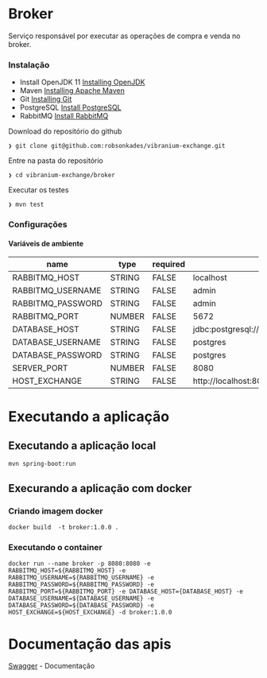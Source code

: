 # Broker
Serviço responsável por executar as operações de compra e venda no broker.

### Instalação
- Install OpenJDK 11 [Installing OpenJDK](https://openjdk.java.net/install/)
- Maven [Installing Apache Maven](https://maven.apache.org/install.html)
- Git [Installing Git](https://git-scm.com/book/en/v2/Getting-Started-Installing-Git)
- PostgreSQL [Install PostgreSQL](https://www.postgresql.org/download/)
- RabbitMQ [Install RabbitMQ](https://www.rabbitmq.com/download.html)

Download do repositório do github
```
❯ git clone git@github.com:robsonkades/vibranium-exchange.git
```

Entre na pasta do repositório
```
❯ cd vibranium-exchange/broker
```

Executar os testes
```
❯ mvn test
```

### Configurações

#### Variáveis de ambiente
| name              | type   | required | default                                   |
|-------------------|--------|----------|-------------------------------------------|
| RABBITMQ_HOST     | STRING | FALSE    | localhost                                 |
| RABBITMQ_USERNAME | STRING | FALSE    | admin                                     |
| RABBITMQ_PASSWORD | STRING | FALSE    | admin                                     |
| RABBITMQ_PORT     | NUMBER | FALSE    | 5672                                      |
| DATABASE_HOST     | STRING | FALSE    | jdbc:postgresql://localhost:5432/postgres |
| DATABASE_USERNAME | STRING | FALSE    | postgres                                  |
| DATABASE_PASSWORD | STRING | FALSE    | postgres                                  |
| SERVER_PORT       | NUMBER | FALSE    | 8080                                      |
| HOST_EXCHANGE     | STRING | FALSE    | http://localhost:8081                     |

# Executando a aplicação

## Executando a aplicação local
```
mvn spring-boot:run
```

## Execurando a aplicação com docker

### Criando imagem docker
```
docker build  -t broker:1.0.0 .
```

### Executando o container
```
docker run --name broker -p 8080:8080 -e RABBITMQ_HOST=${RABBITMQ_HOST} -e RABBITMQ_USERNAME=${RABBITMQ_USERNAME} -e RABBITMQ_PASSWORD=${RABBITMQ_PASSWORD} -e RABBITMQ_PORT=${RABBITMQ_PORT} -e DATABASE_HOST={DATABASE_HOST} -e DATABASE_USERNAME=${DATABASE_USERNAME} -e DATABASE_PASSWORD=${DATABASE_PASSWORD} -e HOST_EXCHANGE=${HOST_EXCHANGE} -d broker:1.0.0
```

# Documentação das apis
[Swagger](./swagger.yaml) - Documentação
